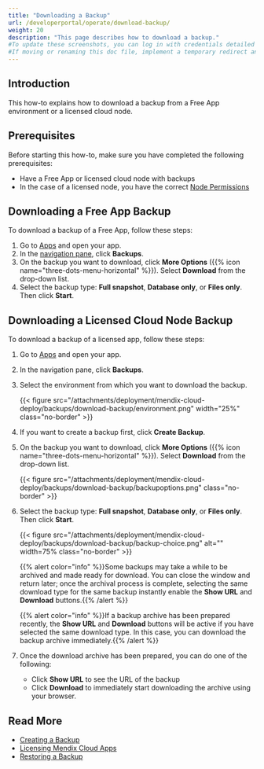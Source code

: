 ```yaml
---
title: "Downloading a Backup"
url: /developerportal/operate/download-backup/
weight: 20
description: "This page describes how to download a backup."
#To update these screenshots, you can log in with credentials detailed in How to Update Screenshots Using Team Apps.
#If moving or renaming this doc file, implement a temporary redirect and let the respective team know they should update the URL in the product. See Mapping to Products for more details.
---
```


## Introduction

This how-to explains how to download a backup from a Free App environment or a licensed cloud node.

## Prerequisites

Before starting this how-to, make sure you have completed the following prerequisites:

* Have a Free App or licensed cloud node with backups
* In the case of a licensed node, you have the correct [Node Permissions](/developerportal/deploy/node-permissions/)

## Downloading a Free App Backup

To download a backup of a Free App, follow these steps:

1. Go to [Apps](https://sprintr.home.mendix.com) and open your app.
1. In the [navigation pane](/developerportal/#navigation-pane), click **Backups**.
1. On the backup you want to download, click **More Options** ({{% icon name="three-dots-menu-horizontal" %}}). Select **Download** from the drop-down list.
1. Select the backup type: **Full snapshot**, **Database only**, or **Files only**. Then click **Start**.

## Downloading a Licensed Cloud Node Backup

To download a backup of a licensed app, follow these steps:

1. Go to [Apps](https://sprintr.home.mendix.com) and open your app.
1. In the navigation pane, click **Backups**.
1. Select the environment from which you want to download the backup.

    {{< figure src="/attachments/deployment/mendix-cloud-deploy/backups/download-backup/environment.png" width="25%" class="no-border" >}}

1. If you want to create a backup first, click **Create Backup**.
1. On the backup you want to download, click **More Options** ({{% icon name="three-dots-menu-horizontal" %}}). Select **Download** from the drop-down list.

    {{< figure src="/attachments/deployment/mendix-cloud-deploy/backups/download-backup/backupoptions.png" class="no-border" >}}

1. Select the backup type: **Full snapshot**, **Database only**, or **Files only**. Then click **Start**.

    {{< figure src="/attachments/deployment/mendix-cloud-deploy/backups/download-backup/backup-choice.png" alt="" width=75% class="no-border" >}}

    {{% alert color="info" %}}Some backups may take a while to be archived and made ready for download. You can close the window and return later; once the archival process is complete, selecting the same download type for the same backup instantly enable the **Show URL** and **Download** buttons.{{% /alert %}}
   
    {{% alert color="info" %}}If a backup archive has been prepared recently, the **Show URL** and **Download** buttons will be active if you have selected the same download type. In this case, you can download the backup archive immediately.{{% /alert %}}
    
1. Once the download archive has been prepared, you can do one of the following:

    * Click **Show URL** to see the URL of the backup
    * Click **Download** to immediately start downloading the archive using your browser.

## Read More

* [Creating a Backup](/developerportal/operate/create-backup/)
* [Licensing Mendix Cloud Apps](/developerportal/deploy/licensing-apps/)
* [Restoring a Backup](/developerportal/operate/restore-backup/)
